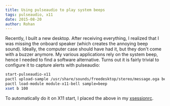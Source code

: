 ```yaml
---
title: Using pulseaudio to play system beeps
tags: pulseaudio, x11
date: 2015-08-20
author: Rohan
---
```


Recently, I built a new desktop. After receiving everything, I realized that I
was missing the onboard speaker (which creates the annoying beep sound).
Ideally, the computer case should have had it, but they don't come with a buzzer
anymore. My various applications rely on the system beep, hence I needed to find
a software alternative. Turns out it is fairly trivial to configure it to
capture alerts with pulseaudio:

```bash
start-pulseaudio-x11
pactl upload-sample /usr/share/sounds/freedesktop/stereo/message.oga beep
pactl load-module module-x11-bell sample=beep
xset b 100
```

To automatically do it on X11 start, I placed the above in my
[xsessionrc](https://github.com/crodjer/configs/blob/121caa22d4b7c6324fa9a5b22e2d2fcc334afc96/.xsessionrc#L31).
